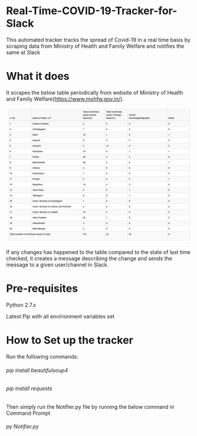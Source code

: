 # Real-Time-COVID-19-Tracker-for-Slack
This automated tracker tracks the spread of Covid-19 in a real time basis by scraping data from Ministry of Health and Family Welfare and notifies the same at Slack

# What it does

It scrapes the below table periodically from website of Ministry of Health and Family Welfare(https://www.mohfw.gov.in/).

<img src="Table.JPG">

If any changes has happened to the table compared to the state of last time checked, it creates a message describing the change and sends the message to a given user/channel in Slack.

# Pre-requisites

Python 2.7.x

Latest Pip with all envirionment variables set

# How to Set up the tracker

Run the following commands:

<h6>pip install beautifulsoup4</h6>
<h6>pip install requests</h6>

Then simply run the Notifier.py file by running the below command in Command Prompt

<h6>py Notifier.py</h6>
